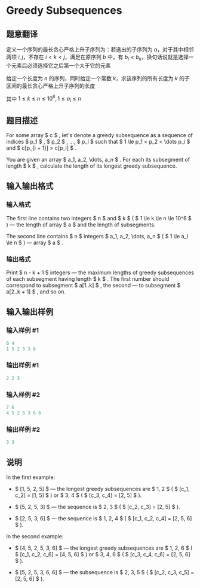 # Greedy Subsequences

## 题意翻译

定义一个序列的最长贪心严格上升子序列为：若选出的子序列为 $a$，对于其中相邻两项 $i,j$，不存在 $i < k < j$，满足在原序列 $b$ 中，有 $b_i < b_k$，换句话说就是选择一个元素后必须选择它之后第一个大于它的元素

给定一个长度为 $n$ 的序列，同时给定一个常数 $k$，求该序列的所有长度为 $k$ 的子区间的最长贪心严格上升子序列的长度

其中 $1 \le k \le n \le 10^6, 1 \le a_i \le n$

## 题目描述

For some array $ c $ , let's denote a greedy subsequence as a sequence of indices $ p_1 $ , $ p_2 $ , ..., $ p_l $ such that $ 1 \le p_1 < p_2 < \dots  p_i $ and $ c[p_{i + 1}] > c[p_i] $ .

You are given an array $ a_1, a_2, \dots, a_n $ . For each its subsegment of length $ k $ , calculate the length of its longest greedy subsequence.

## 输入输出格式

### 输入格式

The first line contains two integers $ n $ and $ k $ ( $ 1 \le k \le n \le 10^6 $ ) — the length of array $ a $ and the length of subsegments.

The second line contains $ n $ integers $ a_1, a_2, \dots, a_n $ ( $ 1 \le a_i \le n $ ) — array $ a $ .

### 输出格式

Print $ n - k + 1 $ integers — the maximum lengths of greedy subsequences of each subsegment having length $ k $ . The first number should correspond to subsegment $ a[1..k] $ , the second — to subsegment $ a[2..k + 1] $ , and so on.

## 输入输出样例

### 输入样例 #1

```cpp
6 4
1 5 2 5 3 6

```
### 输出样例 #1

```cpp
2 2 3 

```
### 输入样例 #2

```cpp
7 6
4 5 2 5 3 6 6

```
### 输出样例 #2

```cpp
3 3 

```
## 说明

In the first example:

- $ [1, 5, 2, 5] $ — the longest greedy subsequences are $ 1, 2 $ ( $ [c_1, c_2] = [1, 5] $ ) or $ 3, 4 $ ( $ [c_3, c_4] = [2, 5] $ ).

- $ [5, 2, 5, 3] $ — the sequence is $ 2, 3 $ ( $ [c_2, c_3] = [2, 5] $ ).

- $ [2, 5, 3, 6] $ — the sequence is $ 1, 2, 4 $ ( $ [c_1, c_2, c_4] = [2, 5, 6] $ ).

In the second example:

- $ [4, 5, 2, 5, 3, 6] $ — the longest greedy subsequences are $ 1, 2, 6 $ ( $ [c_1, c_2, c_6] = [4, 5, 6] $ ) or $ 3, 4, 6 $ ( $ [c_3, c_4, c_6] = [2, 5, 6] $ ).

- $ [5, 2, 5, 3, 6, 6] $ — the subsequence is $ 2, 3, 5 $ ( $ [c_2, c_3, c_5] = [2, 5, 6] $ ).

